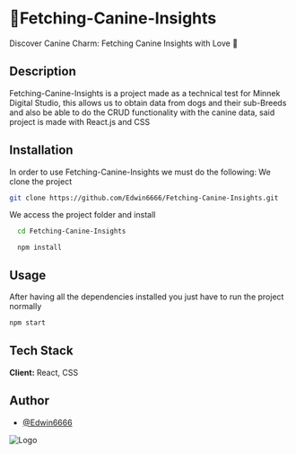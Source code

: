 # 🐶Fetching-Canine-Insights

Discover Canine Charm: Fetching Canine Insights with Love 🐾

## Description
Fetching-Canine-Insights is a project made as a technical test for Minnek Digital Studio, this allows us to obtain data from dogs and their sub-Breeds and also be able to do the CRUD functionality with the canine data, said project is made with React.js and CSS

## Installation

In order to use Fetching-Canine-Insights we must do the following:
  We clone the project

  ```bash
  git clone https://github.com/Edwin6666/Fetching-Canine-Insights.git
  ```
We access the project folder and install
```bash
  cd Fetching-Canine-Insights
```
 ```npm
   npm install 
```
## Usage
After having all the dependencies installed you just have to run the project normally
```bash
npm start
```


## Tech Stack

**Client:** React, CSS

## Author

- [@Edwin6666](https://github.com/Edwin6666)



![Logo](https://minnekdigital.com/img/minnek-logo.svg)
